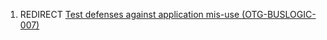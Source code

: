 1.  REDIRECT [Test defenses against application mis-use
    (OTG-BUSLOGIC-007)](Test_defenses_against_application_mis-use_\(OTG-BUSLOGIC-007\) "wikilink")